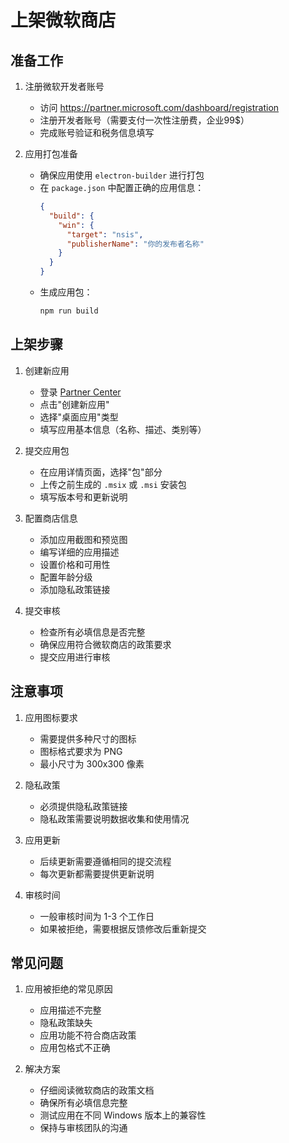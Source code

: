 # 上架微软商店

## 准备工作

1. 注册微软开发者账号
   - 访问 https://partner.microsoft.com/dashboard/registration
   - 注册开发者账号（需要支付一次性注册费，企业99$）
   - 完成账号验证和税务信息填写

2. 应用打包准备
   - 确保应用使用 `electron-builder` 进行打包
   - 在 `package.json` 中配置正确的应用信息：
     ```json
     {
       "build": {
         "win": {
           "target": "nsis",
           "publisherName": "你的发布者名称"
         }
       }
     }
     ```
   - 生成应用包：
     ```bash
     npm run build
     ```

## 上架步骤

1. 创建新应用
   - 登录 [Partner Center](https://partner.microsoft.com/dashboard)
   - 点击"创建新应用"
   - 选择"桌面应用"类型
   - 填写应用基本信息（名称、描述、类别等）

2. 提交应用包
   - 在应用详情页面，选择"包"部分
   - 上传之前生成的 `.msix` 或 `.msi` 安装包
   - 填写版本号和更新说明

3. 配置商店信息
   - 添加应用截图和预览图
   - 编写详细的应用描述
   - 设置价格和可用性
   - 配置年龄分级
   - 添加隐私政策链接

4. 提交审核
   - 检查所有必填信息是否完整
   - 确保应用符合微软商店的政策要求
   - 提交应用进行审核

## 注意事项

1. 应用图标要求
   - 需要提供多种尺寸的图标
   - 图标格式要求为 PNG
   - 最小尺寸为 300x300 像素

2. 隐私政策
   - 必须提供隐私政策链接
   - 隐私政策需要说明数据收集和使用情况

3. 应用更新
   - 后续更新需要遵循相同的提交流程
   - 每次更新都需要提供更新说明

4. 审核时间
   - 一般审核时间为 1-3 个工作日
   - 如果被拒绝，需要根据反馈修改后重新提交

## 常见问题

1. 应用被拒绝的常见原因
   - 应用描述不完整
   - 隐私政策缺失
   - 应用功能不符合商店政策
   - 应用包格式不正确

2. 解决方案
   - 仔细阅读微软商店的政策文档
   - 确保所有必填信息完整
   - 测试应用在不同 Windows 版本上的兼容性
   - 保持与审核团队的沟通


